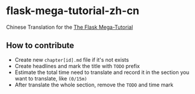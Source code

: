 # flask-mega-tutorial-zh-cn
Chinese Translation for the [The Flask Mega-Tutorial](https://blog.miguelgrinberg.com/post/the-flask-mega-tutorial-part-i-hello-world)

## How to contribute
* Create new `chapter[id].md` file if it's not exists
* Create headlines and mark the title with `TODO` prefix
* Estimate the total time need to translate and record it in the section you want to translate, like `(0/15m)`
* After translate the whole section, remove the `TODO` and time mark
